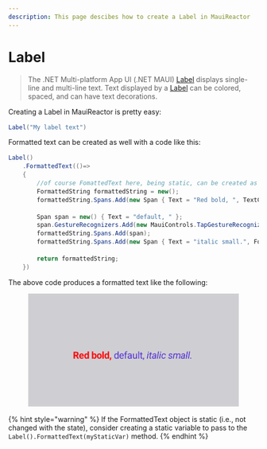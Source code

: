 ```yaml
---
description: This page descibes how to create a Label in MauiReactor
---
```


# Label

> The .NET Multi-platform App UI (.NET MAUI) [Label](https://learn.microsoft.com/en-us/dotnet/api/microsoft.maui.controls.label) displays single-line and multi-line text. Text displayed by a [Label](https://learn.microsoft.com/en-us/dotnet/api/microsoft.maui.controls.label) can be colored, spaced, and can have text decorations.

Creating a Label in MauiReactor is pretty easy:

```csharp
Label("My label text")
```

Formatted text can be created as well with a code like this:

```csharp
Label()
    .FormattedText(()=>
    {
        //of course FomattedText here, being static, can be created as a static variable and passed to Label().FormattedText(myStaticFormattedText)
        FormattedString formattedString = new();
        formattedString.Spans.Add(new Span { Text = "Red bold, ", TextColor = Colors.Red, FontAttributes = FontAttributes.Bold });
    
        Span span = new() { Text = "default, " };
        span.GestureRecognizers.Add(new MauiControls.TapGestureRecognizer { Command = new Command(async () => await ContainerPage!.DisplayAlert("Tapped", "This is a tapped Span.", "OK")) });
        formattedString.Spans.Add(span);
        formattedString.Spans.Add(new Span { Text = "italic small.", FontAttributes = FontAttributes.Italic, FontSize = 14 });
    
        return formattedString;
    })
```

The above code produces a formatted text like the following:

<figure><img src="../../.gitbook/assets/image (17).png" alt=""><figcaption></figcaption></figure>

{% hint style="warning" %}
If the FormattedText object is static (i.e., not changed with the state), consider creating a static variable to pass to the `Label().FormattedText(myStaticVar)` method.
{% endhint %}
